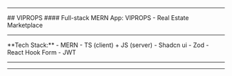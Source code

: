 <hr/>
## VIPROPS
#### Full-stack MERN App: VIPROPS - Real Estate Marketplace
<hr/>
**Tech Stack:**
- MERN
- TS (client) + JS (server)
- Shadcn ui
- Zod
- React Hook Form
- JWT
<hr/>
<hr/>
